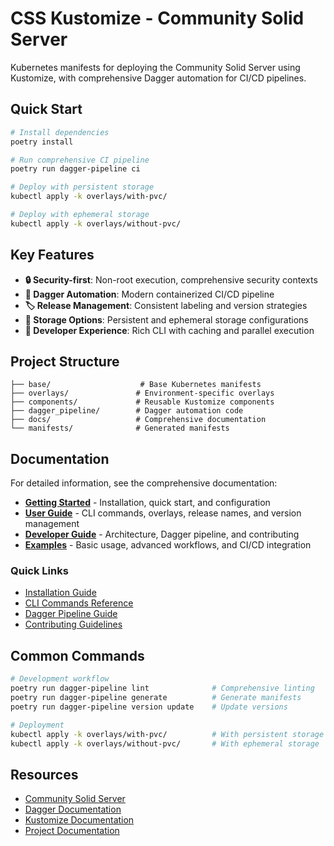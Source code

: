 # CSS Kustomize - Community Solid Server

Kubernetes manifests for deploying the Community Solid Server using Kustomize, with comprehensive Dagger automation for CI/CD pipelines.

## Quick Start

```bash
# Install dependencies
poetry install

# Run comprehensive CI pipeline
poetry run dagger-pipeline ci

# Deploy with persistent storage
kubectl apply -k overlays/with-pvc/

# Deploy with ephemeral storage
kubectl apply -k overlays/without-pvc/
```

## Key Features

- **🔒 Security-first**: Non-root execution, comprehensive security contexts
- **🚀 Dagger Automation**: Modern containerized CI/CD pipeline
- **🏷️ Release Management**: Consistent labeling and version strategies
- **💾 Storage Options**: Persistent and ephemeral storage configurations
- **🔧 Developer Experience**: Rich CLI with caching and parallel execution

## Project Structure

```
├── base/                    # Base Kubernetes manifests
├── overlays/               # Environment-specific overlays
├── components/             # Reusable Kustomize components
├── dagger_pipeline/        # Dagger automation code
├── docs/                   # Comprehensive documentation
└── manifests/              # Generated manifests
```

## Documentation

For detailed information, see the comprehensive documentation:

- **[Getting Started](docs/getting-started/)** - Installation, quick start, and configuration
- **[User Guide](docs/user-guide/)** - CLI commands, overlays, release names, and version management
- **[Developer Guide](docs/developer-guide/)** - Architecture, Dagger pipeline, and contributing
- **[Examples](docs/examples/)** - Basic usage, advanced workflows, and CI/CD integration

### Quick Links

- [Installation Guide](docs/getting-started/installation.md)
- [CLI Commands Reference](docs/user-guide/cli-commands.md)
- [Dagger Pipeline Guide](docs/developer-guide/dagger-pipeline.md)
- [Contributing Guidelines](docs/developer-guide/contributing.md)

## Common Commands

```bash
# Development workflow
poetry run dagger-pipeline lint              # Comprehensive linting
poetry run dagger-pipeline generate          # Generate manifests
poetry run dagger-pipeline version update    # Update versions

# Deployment
kubectl apply -k overlays/with-pvc/          # With persistent storage
kubectl apply -k overlays/without-pvc/       # With ephemeral storage
```

## Resources

- [Community Solid Server](https://github.com/CommunitySolidServer/CommunitySolidServer)
- [Dagger Documentation](https://docs.dagger.io/)
- [Kustomize Documentation](https://kustomize.io/)
- [Project Documentation](docs/)
